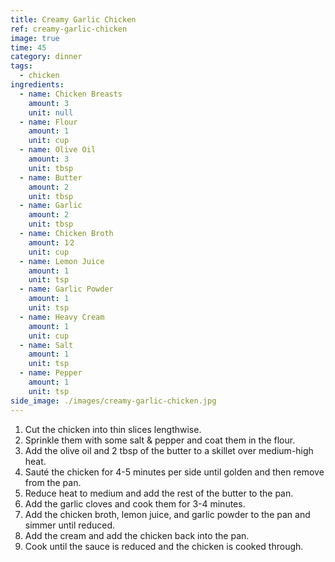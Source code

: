```yaml
---
title: Creamy Garlic Chicken
ref: creamy-garlic-chicken
image: true
time: 45
category: dinner
tags:
  - chicken
ingredients:
  - name: Chicken Breasts
    amount: 3
    unit: null
  - name: Flour
    amount: 1
    unit: cup
  - name: Olive Oil
    amount: 3
    unit: tbsp
  - name: Butter
    amount: 2
    unit: tbsp
  - name: Garlic
    amount: 2
    unit: tbsp
  - name: Chicken Broth
    amount: 1⁄2
    unit: cup
  - name: Lemon Juice
    amount: 1
    unit: tsp
  - name: Garlic Powder
    amount: 1
    unit: tsp
  - name: Heavy Cream
    amount: 1
    unit: cup
  - name: Salt
    amount: 1
    unit: tsp
  - name: Pepper
    amount: 1
    unit: tsp
side_image: ./images/creamy-garlic-chicken.jpg
---
```

1. Cut the chicken into thin slices lengthwise.
2. Sprinkle them with some salt & pepper and coat them in the flour.
3. Add the olive oil and 2 tbsp of the butter to a skillet over medium-high heat.
4. Sauté the chicken for 4-5 minutes per side until golden and then remove from the pan.
5. Reduce heat to medium and add the rest of the butter to the pan.
6. Add the garlic cloves and cook them for 3-4 minutes.
7. Add the chicken broth, lemon juice, and garlic powder to the pan and simmer until reduced.
8. Add the cream and add the chicken back into the pan.
9. Cook until the sauce is reduced and the chicken is cooked through.

